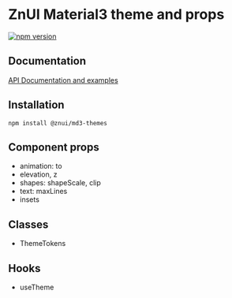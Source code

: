# ZnUI Material3 theme and props
[![npm version](https://buttons.fury.io/js/@znui%2Fmd3-themes.svg)](https://buttons.fury.io/js/@znui%2Fmd3-themes)

## Documentation
[API Documentation and examples](https://ui.zation.ru/)

## Installation

```
npm install @znui/md3-themes
```

## Component props
- animation: to
- elevation, z
- shapes: shapeScale, clip
- text: maxLines
- insets

## Classes
- ThemeTokens

## Hooks
- useTheme